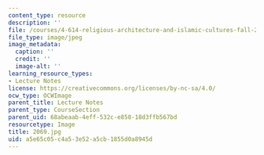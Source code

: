 ```yaml
---
content_type: resource
description: ''
file: /courses/4-614-religious-architecture-and-islamic-cultures-fall-2002/a5e65c05c4a53e52a5cb1855d0a8945d_2069.jpg
file_type: image/jpeg
image_metadata:
  caption: ''
  credit: ''
  image-alt: ''
learning_resource_types:
- Lecture Notes
license: https://creativecommons.org/licenses/by-nc-sa/4.0/
ocw_type: OCWImage
parent_title: Lecture Notes
parent_type: CourseSection
parent_uid: 68abeaab-4eff-532c-e858-18d3ffb567bd
resourcetype: Image
title: 2069.jpg
uid: a5e65c05-c4a5-3e52-a5cb-1855d0a8945d
---
```

